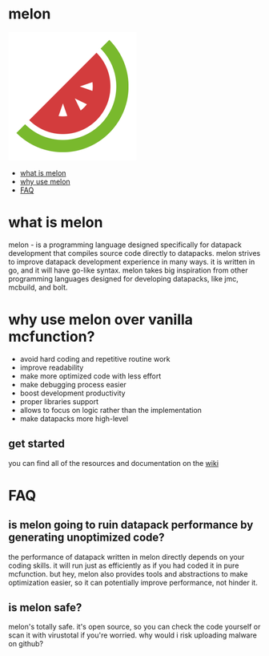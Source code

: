 # melon

![melon logo](./assets/256px/melon_logo.png)

- [what is melon](#what-is-melon)
- [why use melon](#why-use-melon-over-vanilla-mcfunction)
- [FAQ](#faq)

# what is melon

melon - is a programming language designed specifically for datapack development that compiles source code directly to datapacks. melon strives to improve datapack development experience in many ways. it is written in go, and it will have go-like syntax. melon takes big inspiration from other programming languages designed for developing datapacks, like jmc, mcbuild, and bolt.

# why use melon over vanilla mcfunction?

- avoid hard coding and repetitive routine work
- improve readability
- make more optimized code with less effort
- make debugging process easier
- boost development productivity
- proper libraries support
- allows to focus on logic rather than the implementation
- make datapacks more high-level

## get started

you can find all of the resources and documentation on the [wiki](https://github.com/melonlang/melon/wiki)

# FAQ

## is melon going to ruin datapack performance by generating unoptimized code?

the performance of datapack written in melon directly depends on your coding skills. it will run just as efficiently as if you had coded it in pure mcfunction. but hey, melon also provides tools and abstractions to make optimization easier, so it can potentially improve performance, not hinder it.

## is melon safe?

melon's totally safe. it's open source, so you can check the code yourself or scan it with virustotal if you're worried. why would i risk uploading malware on github?
